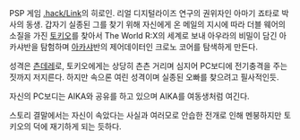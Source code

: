 PSP 게임 [.hack/Link](.hack/Link.md)의 히로인. 리얼 디지털라이즈 연구의 권위자인 아마기 죠타로 박사의 동생.
갑자기 실종된 그를 찾기 위해 자신에게 온 메일의 지시에 따라 더블 웨어의 소질을 가진
[토키오](%EC%BF%A0%EB%A5%98%20%ED%86%A0%ED%82%A4%EC%98%A4.md)를 찾아서 The World
R:X의 세계로 보내 아우라의 비밀이 담긴 아카샤반을 탐험하며 [아카샤](%EC%95%84%EC%B9%B4%EC%83%A4.md)반의
제어데이터인 크로노 코어를 탐색하게 만든다.

성격은 [츤데레](%EC%B8%A4%EB%8D%B0%EB%A0%88.md)로, 토키오에게는 상당히 츤츤 거리며 심지어 PC보디에
전기충격을 주는 짓까지 저지른다. 하지만 속으론 여린 성격이며 실종된 오빠를 찾으려고 필사적인듯.

자신의 PC보디는 AIKA와 공유를 하고 있으며 AIKA를 여동생처럼 여긴다.

스토리 결말에서는 자신이 속았다는 사실과 여러모로 안습한 전개로 인해 멘붕하지만 토키오의 덕에 재기하게 되는 듯하다.

